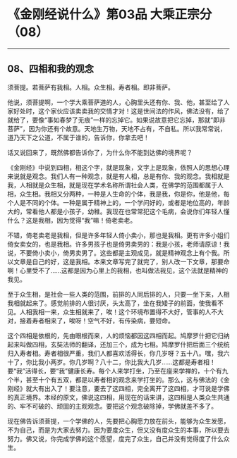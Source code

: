 # 《金刚经说什么》第03品 大乘正宗分（08）

------

## 08、四相和我的观念

须菩提。若菩萨有我相。人相。众生相。寿者相。即非菩萨。

他说，须菩提啊，一个学大乘菩萨道的人，心胸里头还有你、我、他，甚至给了人家好处时，这个家伙应该卖卖我的交情才对！这是世间法的作风，佛法没有，给了就给了，要像“事如春梦了无痕”一样的忘掉它。如果说故意把它忘掉，那就“即非菩萨”，因为你还有个故意。天地生万物，天地不占有，不自私。所以我常常说，道乃天下之公道，不属于谁的，告诉你，你拿去吧！

话又说回来了，既然佛都告诉你了，为什么你不能到达佛的境界呢？

《金刚经》中说到四相，相这个字，就是现象，文字上是现象，依照人的思想心理来说就是观念。我们人有一种观念，就是有人相，总是有你、我的观念。我相就是我，人相就是众生相，就是现在学术名称所谓社会人类，在佛学的范围都属于人相，众生相。我相又分两种，一种是人生命的个体，我是我，你是你，他是他，每个人是不同的个体。一种是属于精神上的，一个学问好的，或者是地位高的，年龄大的，常看他人都是小孩子，幼稚。我现在也常常犯这个毛病，会说你们年轻人懂什么？这是我相，因为觉得“我”嘛！倚老卖老。

不错，倚老卖老是我相，但是许多年轻人倚小卖小，那也是我相。更有许多小姐们倚女卖女的，也是我相。许多男孩子也是倚男卖男的：我是小孩，老师请原谅！我说，不要倚小卖小，倚男卖男了。这些都是主观成见，就是精神观念上有个我。所以文章是自己的好，这是我相。本来文章写完了就完了，别人改一下文章，那要命啊！心里受不了……这都是因为心里上的我相，也叫做法我见，这个法就是精神的我见。

至于众生相，是社会一些人类的范围，前排的人同后排的人，只要一坐下来，人相我相就起来了。感觉前排的人很讨厌，头太高了，坐在我矮子的前面，使我看不见。人相我相一来，众生相就来了，唉！这个环境布置得不大好，管事的人不大对，接着寿者相来了，唉呀！空气不好，有传染病，要短命。

这个四相是依根的，先由眼根而来，人的烦恼都因这四相而起。鸠摩罗什把它归纳起来叫做四相，玄奘法师的翻译，还加三个，成为七相。鸠摩罗什把后面三个统统归入寿者相。寿者相很严重，我们人都喜欢活得长，你几岁呀？五十八。嘿，我六十了，你比我小两岁。你几岁啊？八十二，你比我大几岁……这都是寿者相！要“我”活得长，要“我”健康长寿。每个人来学打坐，乃至在座来学禅的，十个有九个半，甚至十个有五双，都是以寿者相的观念来学打坐的。那么，这与佛法的《金刚经》就大有出入了！要注意，要去了这四相，完全离开了这四相，才可说是学佛的真正境界。本经的原文，佛说这四相，用现在的话来讲，这四相是人类众生共通的、牢不可破的、顽固的主观观念。要把这个观念破除掉，学佛就差不多了。

现在佛告诉须菩提，一个学佛的人，先要把心胸愿力放在前头，能够为众生发愿，不为自己，而是为大家去努力。因为要度众生，但又没有度众生的本事，所以要去努力。佛又说，你完成学佛的这个愿望，度完了众生，自己并没有觉得度了什么众生。

